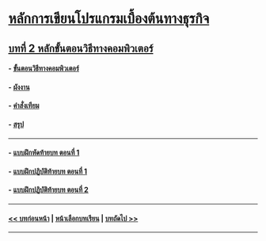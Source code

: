 # [หลักการเขียนโปรแกรมเบื้องต้นทางธุรกิจ](../README.md)
## [บทที่ 2 หลักขั้นตอนวิธีทางคอมพิวเตอร์](README.md)
#### - [ขั้นตอนวิธีทางคอมพิวเตอร์](0201.md)
#### - [ผังงาน](0202.md)
#### - [คำสั่งเทียม](0203.md)
#### - [สรุป](0210.md)
---
#### - [แบบฝึกหัดท้ายบท ตอนที่ 1](0230.md)
#### - [แบบฝึกปฏิบัติท้ายบท ตอนที่ 1](0250.md)
#### - [แบบฝึกปฏิบัติท้ายบท ตอนที่ 2](0270.md)
---
#### [<< บทก่อนหน้า](../Chapter01/README.md) | [หน้าเลือกบทเรียน](../README.md) | [บทถัดไป >>](../Chapter03/README.md)
---
